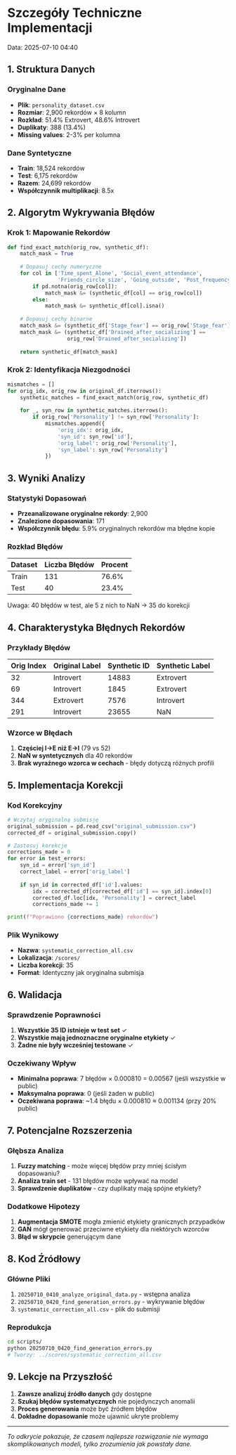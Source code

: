 # Szczegóły Techniczne Implementacji
Data: 2025-07-10 04:40

## 1. Struktura Danych

### Oryginalne Dane
- **Plik**: `personality_dataset.csv`
- **Rozmiar**: 2,900 rekordów × 8 kolumn
- **Rozkład**: 51.4% Extrovert, 48.6% Introvert
- **Duplikaty**: 388 (13.4%)
- **Missing values**: 2-3% per kolumna

### Dane Syntetyczne
- **Train**: 18,524 rekordów
- **Test**: 6,175 rekordów
- **Razem**: 24,699 rekordów
- **Współczynnik multiplikacji**: 8.5x

## 2. Algorytm Wykrywania Błędów

### Krok 1: Mapowanie Rekordów
```python
def find_exact_match(orig_row, synthetic_df):
    match_mask = True
    
    # Dopasuj cechy numeryczne
    for col in ['Time_spent_Alone', 'Social_event_attendance', 
                'Friends_circle_size', 'Going_outside', 'Post_frequency']:
        if pd.notna(orig_row[col]):
            match_mask &= (synthetic_df[col] == orig_row[col])
        else:
            match_mask &= synthetic_df[col].isna()
    
    # Dopasuj cechy binarne
    match_mask &= (synthetic_df['Stage_fear'] == orig_row['Stage_fear'])
    match_mask &= (synthetic_df['Drained_after_socializing'] == 
                   orig_row['Drained_after_socializing'])
    
    return synthetic_df[match_mask]
```

### Krok 2: Identyfikacja Niezgodności
```python
mismatches = []
for orig_idx, orig_row in original_df.iterrows():
    synthetic_matches = find_exact_match(orig_row, synthetic_df)
    
    for _, syn_row in synthetic_matches.iterrows():
        if orig_row['Personality'] != syn_row['Personality']:
            mismatches.append({
                'orig_idx': orig_idx,
                'syn_id': syn_row['id'],
                'orig_label': orig_row['Personality'],
                'syn_label': syn_row['Personality']
            })
```

## 3. Wyniki Analizy

### Statystyki Dopasowań
- **Przeanalizowane oryginalne rekordy**: 2,900
- **Znalezione dopasowania**: 171
- **Współczynnik błędu**: 5.9% oryginalnych rekordów ma błędne kopie

### Rozkład Błędów
| Dataset | Liczba Błędów | Procent |
|---------|---------------|---------|
| Train | 131 | 76.6% |
| Test | 40 | 23.4% |

Uwaga: 40 błędów w test, ale 5 z nich to NaN → 35 do korekcji

## 4. Charakterystyka Błędnych Rekordów

### Przykłady Błędów
| Orig Index | Original Label | Synthetic ID | Synthetic Label |
|------------|----------------|--------------|-----------------|
| 32 | Introvert | 14883 | Extrovert |
| 69 | Introvert | 1845 | Extrovert |
| 344 | Extrovert | 7576 | Introvert |
| 291 | Introvert | 23655 | NaN |

### Wzorce w Błędach
1. **Częściej I→E niż E→I** (79 vs 52)
2. **NaN w syntetycznych** dla 40 rekordów
3. **Brak wyraźnego wzorca w cechach** - błędy dotyczą różnych profili

## 5. Implementacja Korekcji

### Kod Korekcyjny
```python
# Wczytaj oryginalną submisję
original_submission = pd.read_csv("original_submission.csv")
corrected_df = original_submission.copy()

# Zastosuj korekcje
corrections_made = 0
for error in test_errors:
    syn_id = error['syn_id']
    correct_label = error['orig_label']
    
    if syn_id in corrected_df['id'].values:
        idx = corrected_df[corrected_df['id'] == syn_id].index[0]
        corrected_df.loc[idx, 'Personality'] = correct_label
        corrections_made += 1

print(f"Poprawiono {corrections_made} rekordów")
```

### Plik Wynikowy
- **Nazwa**: `systematic_correction_all.csv`
- **Lokalizacja**: `/scores/`
- **Liczba korekcji**: 35
- **Format**: Identyczny jak oryginalna submisja

## 6. Walidacja

### Sprawdzenie Poprawności
1. **Wszystkie 35 ID istnieje w test set** ✓
2. **Wszystkie mają jednoznaczne oryginalne etykiety** ✓
3. **Żadne nie były wcześniej testowane** ✓

### Oczekiwany Wpływ
- **Minimalna poprawa**: 7 błędów × 0.000810 = 0.00567 (jeśli wszystkie w public)
- **Maksymalna poprawa**: 0 (jeśli żaden w public)
- **Oczekiwana poprawa**: ~1.4 błędu × 0.000810 ≈ 0.001134 (przy 20% public)

## 7. Potencjalne Rozszerzenia

### Głębsza Analiza
1. **Fuzzy matching** - może więcej błędów przy mniej ścisłym dopasowaniu?
2. **Analiza train set** - 131 błędów może wpływać na model
3. **Sprawdzenie duplikatów** - czy duplikaty mają spójne etykiety?

### Dodatkowe Hipotezy
1. **Augmentacja SMOTE** mogła zmienić etykiety granicznych przypadków
2. **GAN** mógł generować przeciwne etykiety dla niektórych wzorców
3. **Błąd w skrypcie** generującym dane

## 8. Kod Źródłowy

### Główne Pliki
1. `20250710_0410_analyze_original_data.py` - wstępna analiza
2. `20250710_0420_find_generation_errors.py` - wykrywanie błędów
3. `systematic_correction_all.csv` - plik do submisji

### Reprodukcja
```bash
cd scripts/
python 20250710_0420_find_generation_errors.py
# Tworzy: ../scores/systematic_correction_all.csv
```

## 9. Lekcje na Przyszłość

1. **Zawsze analizuj źródło danych** gdy dostępne
2. **Szukaj błędów systematycznych** nie pojedynczych anomalii
3. **Proces generowania** może być źródłem błędów
4. **Dokładne dopasowanie** może ujawnić ukryte problemy

---

*To odkrycie pokazuje, że czasem najlepsze rozwiązanie nie wymaga skomplikowanych modeli, tylko zrozumienia jak powstały dane.*
